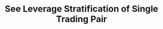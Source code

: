 ---
title: See Leverage Stratification of Single Trading Pair
position_number: 5
type: get
description: /az/future/market/v1/public/leverage/bracket/detail
parameters:
    -
        name: symbol
        type: string
        mandatory: true
        default: N/A
        description: Trading pair
        ranges:
content_markdown: Note：This method does not require a signature.
left_code_blocks:
    -
        code_block: "public void getKLine() {\r\n\tString text = HttpUtil.get(URL + \"/data/api/az/future/market/v1/getKLine?market=btc_usdt&type=1min&since=0\");\r\n\tSystem.out.println(text);\r\n}"
        title: Java
        language: java
right_code_blocks:
    - code_block: |-
        {
          "error": {
            "code": "",
            "msg": ""
          },
          "msgInfo": "",
          "result": {
            "leverageBrackets": [
              {
                "bracket": 0, //Level
                "maintMarginRate": 0, //Maintain margin rate
                "maxLeverage": 0, //Maximum leverage
                "maxNominalValue": 0, //Maximum notional value
                "maxStartMarginRate": 0, //Maximum initial margin rate
                "minLeverage": 0, //Minimum leverage
                "startMarginRate": 0, //Initial margin rate
                "symbol": "" //Trading pair
              }
            ],
            "symbol": ""
          },
          "returnCode": 0
        }
      title: Response
      language: json
---